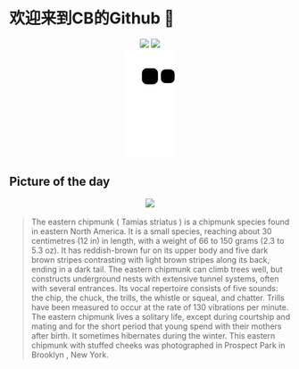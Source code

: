 
# 欢迎来到CB的Github 👋

<div align="center">
  <img height="137px" src="https://github-readme-stats.vercel.app/api?username=SuperCB&show_icons=true&theme=radical" />
  <img height="137px" src="https://github-readme-stats.vercel.app/api/top-langs/?username=SuperCB&hide_title=true&hide_border=true&layout=compact&langs_count=6&text_color=000&icon_color=fff" />
</div>


<div align="center">
    <img src="./contribution-snake/github-contribution-grid-snake.svg" />
</div>



## Picture of the day
<div align="center">
  <img width=400px src="https://upload.wikimedia.org/wikipedia/commons/thumb/c/c4/Chipmunk_with_stuffed_cheeks_in_Prospect_Park_%2805980%29.jpg/600px-Chipmunk_with_stuffed_cheeks_in_Prospect_Park_%2805980%29.jpg" />
</div>

>The  eastern chipmunk  ( Tamias striatus ) is a  chipmunk  species found in eastern North America. It is a small species, reaching about 30 centimetres (12 in) in length, with a weight of 66 to 150 grams (2.3 to 5.3 oz). It has reddish-brown fur on its upper body and five dark brown stripes contrasting with light brown stripes along its back, ending in a dark tail. The eastern chipmunk can climb trees well, but constructs underground nests with extensive tunnel systems, often with several entrances. Its vocal repertoire consists of five sounds: the chip, the chuck, the trills, the whistle or squeal, and chatter. Trills have been measured to occur at the rate of 130 vibrations per minute. The eastern chipmunk lives a solitary life, except during courtship and mating and for the short period that young spend with their mothers after birth. It sometimes hibernates during the winter. This eastern chipmunk with stuffed cheeks was photographed in  Prospect Park  in  Brooklyn , New York.


